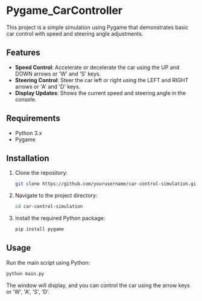 # Pygame_CarController

This project is a simple simulation using Pygame that demonstrates basic car control with speed and steering angle adjustments.

## Features

- **Speed Control**: Accelerate or decelerate the car using the UP and DOWN arrows or 'W' and 'S' keys.
- **Steering Control**: Steer the car left or right using the LEFT and RIGHT arrows or 'A' and 'D' keys.
- **Display Updates**: Shows the current speed and steering angle in the console.

## Requirements

- Python 3.x
- Pygame

## Installation

1. Clone the repository:
    ```bash
    git clone https://github.com/yourusername/car-control-simulation.git
    ```

2. Navigate to the project directory:
    ```bash
    cd car-control-simulation
    ```

3. Install the required Python package:
    ```bash
    pip install pygame
    ```

## Usage

Run the main script using Python:
```bash
python main.py
```
The window will display, and you can control the car using the arrow keys or 'W', 'A', 'S', 'D'.
